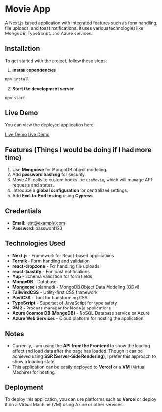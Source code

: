 # Movie App

A Next.js based application with integrated features such as form handling, file uploads, and toast notifications. It uses various technologies like MongoDB, TypeScript, and Azure services.

## Installation

To get started with the project, follow these steps:

1. **Install dependencies**

```bash
npm install
```

2. **Start the development server**

```bash
npm start
```

## Live Demo

You can view the deployed application here:

[Live Demo](http://20.13.172.79:3000/)
[Live Demo](https://temp-movie-blue.vercel.app)

## Features (Things I would be doing if I had more time)

1. Use **Mongoose** for MongoDB object modeling.
2. Add **password hashing** for security.
3. Move API calls to custom hooks like `useMovie`, which will manage API requests and states.
4. Introduce a **global configuration** for centralized settings.
5. Add **End-to-End testing** using **Cypress**.

## Credentials

- **Email**: test@example.com
- **Password**: password123

## Technologies Used

- **Next.js** - Framework for React-based applications
- **Formik** - Form handling and validation
- **react-dropzone** - For handling file uploads
- **react-toastify** - For toast notifications
- **Yup** - Schema validation for form fields
- **MongoDB** - Database
- **Mongoose** (planned) - MongoDB Object Data Modeling (ODM)
- **TailwindCSS** - Utility-first CSS framework
- **PostCSS** - Tool for transforming CSS
- **TypeScript** - Superset of JavaScript for type safety
- **PM2** - Process manager for Node.js applications
- **Azure Cosmos DB (MongoDB)** - NoSQL Database service on Azure
- **Azure Web Services** - Cloud platform for hosting the application

## Notes

- Currently, I am using the **API from the Frontend** to show the loading effect and load data after the page has loaded. Though it can be achieved using **SSR (Server-Side Rendering)**, I prefer this approach to show a loading state.
- This application can be easily deployed to **Vercel** or a **VM** (Virtual Machine) for hosting.

## Deployment

To deploy this application, you can use platforms such as **Vercel** or deploy it on a Virtual Machine (VM) using Azure or other services.

